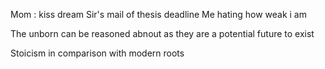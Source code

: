 Mom : kiss dream
Sir's mail of thesis deadline
Me hating how weak i am

The unborn can be reasoned abnout as they are a potential future to exist

Stoicism in comparison with modern roots

